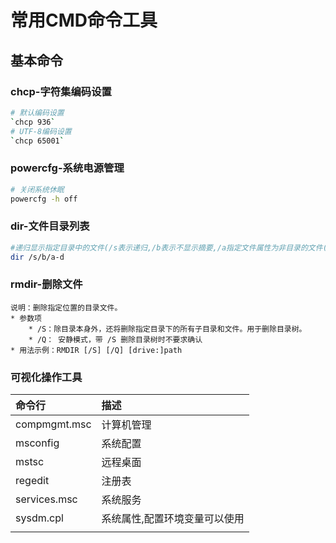 # 常用CMD命令工具

## 基本命令

### chcp-字符集编码设置
```bash
# 默认编码设置
`chcp 936`
# UTF-8编码设置
`chcp 65001`
```
### powercfg-系统电源管理
``` bash
# 关闭系统休眠
powercfg -h off
```
### dir-文件目录列表
``` bash
#递归显示指定目录中的文件(/s表示递归,/b表示不显示摘要,/a指定文件属性为非目录的文件(/a-d))
dir /s/b/a-d
```

### rmdir-删除文件
```
说明：删除指定位置的目录文件。
* 参数项
    * /S：除目录本身外，还将删除指定目录下的所有子目录和文件。用于删除目录树。
    * /Q： 安静模式，带 /S 删除目录树时不要求确认
* 用法示例：RMDIR [/S] [/Q] [drive:]path
```

### 可视化操作工具
| 命令行 | 描述 |
| :------------- | :------------- |
| compmgmt.msc       | 计算机管理       |
|   msconfig    |  系统配置     |
|  mstsc     |   远程桌面    |
|   regedit    |    注册表   |
|   services.msc    |   系统服务    |
|   sysdm.cpl    |   系统属性,配置环境变量可以使用    |
|       |       |

